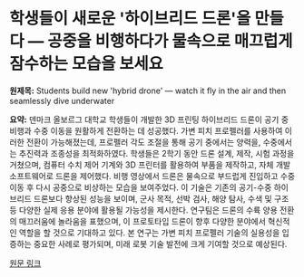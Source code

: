 # 학생들이 새로운 '하이브리드 드론'을 만들다 — 공중을 비행하다가 물속으로 매끄럽게 잠수하는 모습을 보세요

**원제목:** Students build new 'hybrid drone' — watch it fly in the air and then seamlessly dive underwater

**요약:** 덴마크 올보르그 대학교 학생들이 개발한 3D 프린팅 하이브리드 드론이 공기 중 비행과 수중 이동을 원활하게 전환하는 데 성공했다.  가변 피치 프로펠러를 사용하여 이러한 전환이 가능해졌는데, 프로펠러 각도 조절을 통해 공기 중에서는 양력을, 수중에서는 추진력과 조종성을 최적화하였다.  학생들은 2학기 동안 드론 설계, 제작, 시험 과정을 거쳤으며,  컴퓨터 수치 제어 기계와 3D 프린터를 활용하여 부품을 제작하고,  자체 개발 소프트웨어로 드론을 제어했다.  비행 영상에서 드론은 물속으로 부드럽게 진입하고 수중 이동 후 다시 공중으로 비상하는 모습을 보여주었다.  이 기술은 기존의 공기-수중 하이브리드 드론보다 향상된 성능을 보이며,  군사 목적, 선박 검사, 해양 탐사, 수색 및 구조 등 다양한 실제 응용 분야에 활용될 가능성을 제시한다.  연구팀은 드론의 수륙 양용 전환의 매끄러움에 놀라움을 표했으며,  이 프로토타입 드론이 향후 다양한 분야에서 혁신적인 역할을 할 것으로 기대하고 있다.  본 연구는 가변 피치 프로펠러 기술의 실용성을 입증하는 중요한 사례로 평가되며,  미래 로봇 기술 발전에 크게 기여할 것으로 예상된다.

[원문 링크](https://www.livescience.com/technology/robotics/students-build-new-hybrid-drone-watch-it-fly-in-the-air-and-then-seamlessly-dive-underwater)

